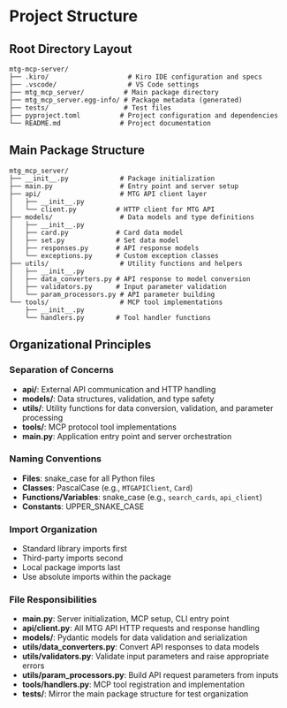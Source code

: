 # Project Structure

## Root Directory Layout

```
mtg-mcp-server/
├── .kiro/                    # Kiro IDE configuration and specs
├── .vscode/                  # VS Code settings
├── mtg_mcp_server/          # Main package directory
├── mtg_mcp_server.egg-info/ # Package metadata (generated)
├── tests/                   # Test files
├── pyproject.toml          # Project configuration and dependencies
└── README.md               # Project documentation
```

## Main Package Structure

```
mtg_mcp_server/
├── __init__.py             # Package initialization
├── main.py                 # Entry point and server setup
├── api/                    # MTG API client layer
│   ├── __init__.py
│   └── client.py          # HTTP client for MTG API
├── models/                 # Data models and type definitions
│   ├── __init__.py
│   ├── card.py            # Card data model
│   ├── set.py             # Set data model
│   ├── responses.py       # API response models
│   └── exceptions.py      # Custom exception classes
├── utils/                  # Utility functions and helpers
│   ├── __init__.py
│   ├── data_converters.py # API response to model conversion
│   ├── validators.py      # Input parameter validation
│   └── param_processors.py # API parameter building
└── tools/                  # MCP tool implementations
    ├── __init__.py
    └── handlers.py        # Tool handler functions
```

## Organizational Principles

### Separation of Concerns

- **api/**: External API communication and HTTP handling
- **models/**: Data structures, validation, and type safety
- **utils/**: Utility functions for data conversion, validation, and parameter processing
- **tools/**: MCP protocol tool implementations
- **main.py**: Application entry point and server orchestration

### Naming Conventions

- **Files**: snake_case for all Python files
- **Classes**: PascalCase (e.g., `MTGAPIClient`, `Card`)
- **Functions/Variables**: snake_case (e.g., `search_cards`, `api_client`)
- **Constants**: UPPER_SNAKE_CASE

### Import Organization

- Standard library imports first
- Third-party imports second
- Local package imports last
- Use absolute imports within the package

### File Responsibilities

- **main.py**: Server initialization, MCP setup, CLI entry point
- **api/client.py**: All MTG API HTTP requests and response handling
- **models/**: Pydantic models for data validation and serialization
- **utils/data_converters.py**: Convert API responses to data models
- **utils/validators.py**: Validate input parameters and raise appropriate errors
- **utils/param_processors.py**: Build API request parameters from inputs
- **tools/handlers.py**: MCP tool registration and implementation
- **tests/**: Mirror the main package structure for test organization
